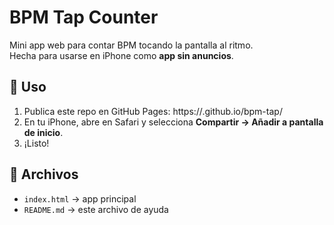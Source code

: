 # BPM Tap Counter

Mini app web para contar BPM tocando la pantalla al ritmo.  
Hecha para usarse en iPhone como **app sin anuncios**.

## 🚀 Uso
1. Publica este repo en GitHub Pages: https://<tu-usuario>.github.io/bpm-tap/
2. En tu iPhone, abre en Safari y selecciona **Compartir → Añadir a pantalla de inicio**.
3. ¡Listo!

## 📂 Archivos
- `index.html` → app principal
- `README.md` → este archivo de ayuda
